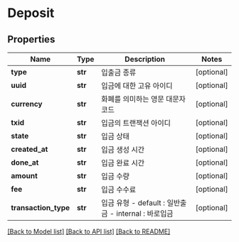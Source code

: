 # Deposit

## Properties
Name | Type | Description | Notes
------------ | ------------- | ------------- | -------------
**type** | **str** | 입출금 종류 | [optional] 
**uuid** | **str** | 입금에 대한 고유 아이디 | [optional] 
**currency** | **str** | 화폐를 의미하는 영문 대문자 코드 | [optional] 
**txid** | **str** | 입금의 트랜잭션 아이디 | [optional] 
**state** | **str** | 입금 상태 | [optional] 
**created_at** | **str** | 입금 생성 시간 | [optional] 
**done_at** | **str** | 입금 완료 시간 | [optional] 
**amount** | **str** | 입금 수량 | [optional] 
**fee** | **str** | 입금 수수료 | [optional] 
**transaction_type** | **str** | 입금 유형 - default : 일반출금 - internal : 바로입금  | [optional] 

[[Back to Model list]](../README.md#documentation-for-models) [[Back to API list]](../README.md#documentation-for-api-endpoints) [[Back to README]](../README.md)


